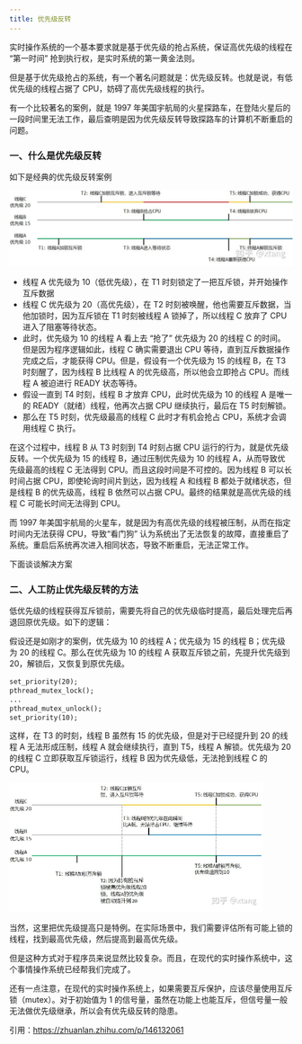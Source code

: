 ```yaml
---
title: 优先级反转
---
```


实时操作系统的一个基本要求就是基于优先级的抢占系统，保证高优先级的线程在 “第一时间” 抢到执行权，是实时系统的第一黄金法则。

但是基于优先级抢占的系统，有一个著名问题就是：优先级反转。也就是说，有低优先级的线程占据了 CPU，妨碍了高优先级线程的执行。

有一个比较著名的案例，就是 1997 年美国宇航局的火星探路车，在登陆火星后的一段时间里无法工作，最后查明是因为优先级反转导致探路车的计算机不断重启的问题。

### 一、什么是优先级反转

如下是经典的优先级反转案例

<img src="./image/优先级反转案例.png" style="zoom:50%;" />

- 线程 A 优先级为 10（低优先级），在 T1 时刻锁定了一把互斥锁，并开始操作互斥数据
- 线程 C 优先级为 20（高优先级），在 T2 时刻被唤醒，他也需要互斥数据，当他加锁时，因为互斥锁在 T1 时刻被线程 A 锁掉了，所以线程 C 放弃了 CPU 进入了阻塞等待状态。
- 此时，优先级为 10 的线程 A 看上去 “抢了” 优先级为 20 的线程 C 的时间。但是因为程序逻辑如此，线程 C 确实需要退出 CPU 等待，直到互斥数据操作完成之后，才能获得 CPU。但是，假设有一个优先级为 15 的线程 B，在 T3 时刻醒了，因为线程 B 比线程 A 的优先级高，所以他会立即抢占 CPU。而线程 A 被迫进行 READY 状态等待。
- 假设一直到 T4 时刻，线程 B 才放弃 CPU，此时优先级为 10 的线程 A 是唯一的 READY（就绪）线程，他再次占据 CPU 继续执行，最后在 T5 时刻解锁。
- 那么在 T5 时刻，优先级最高的线程 C 此时才有机会抢占 CPU，系统才会调用线程 C 执行。

在这个过程中，线程 B 从 T3 时刻到 T4 时刻占据 CPU 运行的行为，就是优先级反转。一个优先级为 15 的线程 B，通过压制优先级为 10 的线程 A，从而导致优先级最高的线程 C 无法得到 CPU。而且这段时间是不可控的。因为线程 B 可以长时间占据 CPU，即使轮询时间片到达，因为线程 A 和线程 B 都处于就绪状态，但是线程 B 的优先级高，线程 B 依然可以占据 CPU。最终的结果就是高优先级的线程 C 可能长时间无法得到 CPU。

而 1997 年美国宇航局的火星车，就是因为有高优先级的线程被压制，从而在指定时间内无法获得 CPU，导致“看门狗” 认为系统出了无法恢复的故障，直接重启了系统。重启后系统再次进入相同状态，导致不断重启，无法正常工作。

下面谈谈解决方案

### 二、人工防止优先级反转的方法

低优先级的线程获得互斥锁前，需要先将自己的优先级临时提高，最后处理完后再退回原优先级。如下的逻辑：

假设还是如刚才的案例，优先级为 10 的线程 A；优先级为 15 的线程 B；优先级为 20 的线程 C。那么在优先级为 10 的线程 A 获取互斥锁之前，先提升优先级到 20，解锁后，又恢复到原优先级。

```
set_priority(20);
pthread_mutex_lock();
...
pthread_mutex_unlock();
set_priority(10);
```

这样，在 T3 的时刻，线程 B 虽然有 15 的优先级，但是对于已经提升到 20 的线程 A 无法形成压制，线程 A 就会继续执行，直到 T5，线程 A 解锁。优先级为 20 的线程 C 立即获取互斥锁运行，线程 B 因为优先级低，无法抢到线程 C 的 CPU。

<img src="./image/优先级反转2.png" style="zoom:50%;" />

当然，这里把优先级提高只是特例。在实际场景中，我们需要评估所有可能上锁的线程，找到最高优先级，然后提高到最高优先级。

但是这种方式对于程序员来说显然比较复杂。而且，在现代的实时操作系统中，这个事情操作系统已经帮我们完成了。

还有一点注意，在现代的实时操作系统上，如果需要互斥保护，应该尽量使用互斥锁（mutex）。对于初始值为 1 的信号量，虽然在功能上也能互斥，但信号量一般无法做优先级继承，所以会有优先级反转的隐患。

引用：https://zhuanlan.zhihu.com/p/146132061